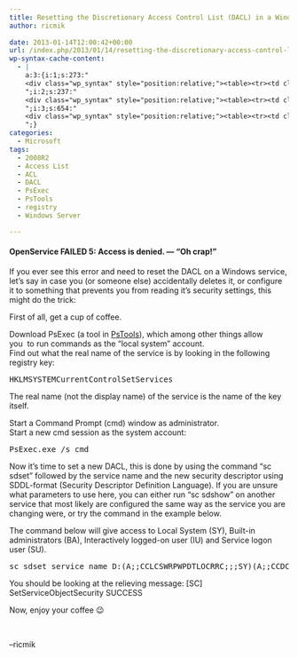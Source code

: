 ```yaml
---
title: Resetting the Discretionary Access Control List (DACL) in a Windows Service security descriptor
author: ricmik
 
date: 2013-01-14T12:00:42+00:00
url: /index.php/2013/01/14/resetting-the-discretionary-access-control-list-dacl-in-a-windows-service-security-descriptor/
wp-syntax-cache-content:
  - |
    a:3:{i:1;s:273:"
    <div class="wp_syntax" style="position:relative;"><table><tr><td class="code"><pre class="reg" style="font-family:monospace;">HKLMSYSTEMCurrentControlSetServices</pre></td></tr></table><p class="theCode" style="display:none;">HKLMSYSTEMCurrentControlSetServices</p></div>
    ";i:2;s:237:"
    <div class="wp_syntax" style="position:relative;"><table><tr><td class="code"><pre class="dos" style="font-family:monospace;">PsExec.exe /s cmd</pre></td></tr></table><p class="theCode" style="display:none;">PsExec.exe /s cmd</p></div>
    ";i:3;s:654:"
    <div class="wp_syntax" style="position:relative;"><table><tr><td class="code"><pre class="dos" style="font-family:monospace;">sc sdset service_name D:<span style="color: #33cc33;">(</span>A;;CCLCSWRPWPDTLOCRRC;;;SY<span style="color: #33cc33;">)(</span>A;;CCDCLCSWRPWPDTLOCRSDRCWDWO;;;BA<span style="color: #33cc33;">)(</span>A;;CCLCSWLOCRRC;;;IU<span style="color: #33cc33;">)(</span>A;;CCLCSWLOCRRC;;;SU<span style="color: #33cc33;">)</span></pre></td></tr></table><p class="theCode" style="display:none;">sc sdset service_name D:(A;;CCLCSWRPWPDTLOCRRC;;;SY)(A;;CCDCLCSWRPWPDTLOCRSDRCWDWO;;;BA)(A;;CCLCSWLOCRRC;;;IU)(A;;CCLCSWLOCRRC;;;SU)</p></div>
    ";}
categories:
  - Microsoft
tags:
  - 2008R2
  - Access List
  - ACL
  - DACL
  - PsExec
  - PsTools
  - registry
  - Windows Server

---
```

#### OpenService FAILED 5: Access is denied. &#8212; &#8220;Oh crap!&#8221;

If you ever see this error and need to reset the DACL on a Windows service, let&#8217;s say in case you (or someone else) accidentally deletes it, or configure it to something that prevents you from reading it&#8217;s security settings, this might do the trick:

First of all, get a cup of coffee.

Download PsExec (a tool in [PsTools][1]), which among other things allow you  to run commands as the &#8220;local system&#8221; account.  
Find out what the real name of the service is by looking in the following registry key:

<pre lang="reg">HKLMSYSTEMCurrentControlSetServices</pre>

The real name (not the display name) of the service is the name of the key itself.

Start a Command Prompt (cmd) window as administrator.  
Start a new cmd session as the system account:

<pre lang="DOS">PsExec.exe /s cmd</pre>

Now it&#8217;s time to set a new DACL, this is done by using the command &#8220;sc sdset&#8221; followed by the service name and the new security descriptor using SDDL-format (Security Descriptor Definition Language). If you are unsure what parameters to use here, you can either run &#8220;sc sdshow&#8221; on another service that most likely are configured the same way as the service you are changing were, or try the command in the example below.

The command below will give access to Local System (SY), Built-in administrators (BA), Interactively logged-on user (IU) and Service logon user (SU).

<pre lang="DOS">sc sdset service_name D:(A;;CCLCSWRPWPDTLOCRRC;;;SY)(A;;CCDCLCSWRPWPDTLOCRSDRCWDWO;;;BA)(A;;CCLCSWLOCRRC;;;IU)(A;;CCLCSWLOCRRC;;;SU)</pre>

You should be looking at the relieving message: [SC] SetServiceObjectSecurity SUCCESS

Now, enjoy your coffee 😉

&nbsp;

&#8211;ricmik

 [1]: http://technet.microsoft.com/en-us/sysinternals/bb896649.aspx